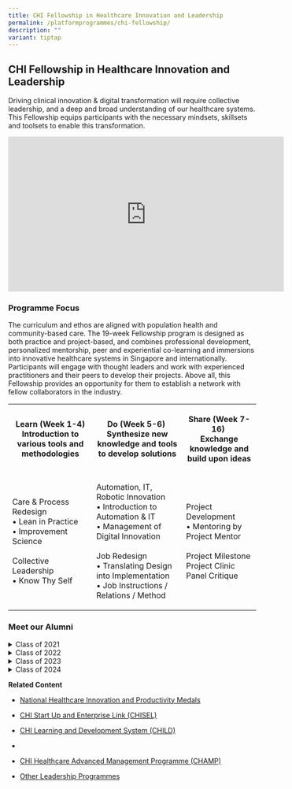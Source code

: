 ```yaml
---
title: CHI Fellowship in Healthcare Innovation and Leadership
permalink: /platformprogrammes/chi-fellowship/
description: ""
variant: tiptap
---
```

<h2>CHI Fellowship in Healthcare Innovation and Leadership</h2>
<p>Driving clinical innovation &amp; digital transformation will require
collective leadership, and a deep and broad understanding of our healthcare
systems. This Fellowship equips participants with the necessary mindsets,
skillsets and toolsets to enable this transformation.</p>
<div class="iframe-wrapper">
<iframe height="315" width="560" allowfullscreen="true" frameborder="0" src="https://www.youtube.com/embed/jPBvR6iJEJU"></iframe>
</div>
<h3>Programme Focus</h3>
<p>The curriculum and ethos are aligned with population health and community-based
care. The 19-week Fellowship program is designed as both practice and project-based,
and combines professional development, personalized mentorship, peer and
experiential co-learning and immersions into innovative healthcare systems
in Singapore and internationally. Participants will engage with thought
leaders and work with experienced practitioners and their peers to develop
their projects. Above all, this Fellowship provides an opportunity for
them to establish a network with fellow collaborators in the industry.</p>
<table style="minWidth: 75px">
<colgroup>
<col>
<col>
<col>
</colgroup>
<tbody>
<tr>
<th rowspan="1" colspan="1">
<p>Learn (Week 1-4)
<br>Introduction to various tools and methodologies</p>
</th>
<th rowspan="1" colspan="1">
<p>Do (Week 5-6) ​
<br>Synthesize new knowledge and tools to develop solutions</p>
</th>
<th rowspan="1" colspan="1">
<p>Share (Week 7-16) ​
<br>Exchange knowledge and build upon ideas</p>
</th>
</tr>
<tr>
<td rowspan="1" colspan="1">
<p>Care &amp; Process Redesign​
<br>• Lean in Practice
<br>• Improvement Science
<br>
<br>Collective Leadership
<br>• Know Thy Self</p>
</td>
<td rowspan="1" colspan="1">
<p>Automation, IT, Robotic Innovation
<br>• Introduction to Automation &amp; IT
<br>• Management of Digital Innovation
<br>
<br>Job Redesign
<br>• Translating Design into Implementation
<br>• Job Instructions / Relations / Method</p>
</td>
<td rowspan="1" colspan="1">
<p>Project Development
<br>• Mentoring by Project Mentor
<br>
<br>Project Milestone
<br>Project Clinic
<br>Panel Critique</p>
</td>
</tr>
</tbody>
</table>
<p></p>
<h3>Meet our Alumni</h3>
<div data-type="detailGroup" class="isomer-accordion isomer-accordion-white">
<details class="isomer-details">
<summary>Class of 2021</summary>
<div data-type="detailsContent" class="isomer-details-content">
<p>Christopher Soh Kok Keng (Assistant Director of Nursing, Emergency Dept,
Tan Tock Seng Hospital)</p>
<p>Dr Eugene Fan Bingwen (Consultant, Haematology, Tan Tock Seng Hospital</p>
<p>Dr Daniel Yong Zhan Peng (Associate Consultant, Urology, Tan Tock Seng
Hospital)</p>
<p>Mohd Khalid Bin Mohd Anuar (Sr Principal Physiotherapist, Prosthetics
and Orthotics, Tan Tock Seng Hospital)</p>
<p>Ng Tat Ming (Principal Pharmacist (Specialist), Tan Tock Seng Hospital)</p>
<p>Katy Alcock (Assistant Director of Allied Health Professions, Pennine
Acute Hospitals NHS Trust, National Health Service (NHS), UK)</p>
<p>Keeley Gibbons (Divisional Managing Director, Planned Care, The Pennine
Acute NHS Trust, National Health Service (NHS), UK)</p>
<p>Lyndsay Pearce (Consultant, General and Colorectal Surgeon, Salford Royal
NHS Foundation Trust, National Health Service (NHS), UK)</p>
<p>Rui Miguel (Quality Improvement Lead, Northern Care Alliance, National
Health Service (NHS), UK)</p>
<p>Dr Sarah Rose (Consultant Physician, Salford Care Organisation, National
Health Service National Health Service (NHS), UK)</p>
<p>Dr Suresh Chandran (Divisional Clinical Director, Northern Care Alliance,
National Health Service (NHS), UK)</p>
</div>
</details>
<details class="isomer-details">
<summary>Class of 2022</summary>
<div data-type="detailsContent" class="isomer-details-content">
<p>Boonthida Jaroensawat (Deputy Director, Bangkok Hospital)</p>
<p>Chen Li (Assistant Director of Nursing, Nursing Services, Tan Tock Seng
Hospital)</p>
<p>Ho Pei Ying, Esther (Consultant, Geriatric Medicine, Tan Tock Seng Hospital)</p>
<p>Kelvin Li (Associate Consultant, Ophthalmology, Tan Tock Seng Hospital)</p>
<p>Liew Hai Meng, Nat (Nurse Manager, Nursing Services, Tan Tock Seng Hospital)</p>
<p>Lim Woan Chyi (Principal Pharmacist, Pharmaceutical Care, Tan Tock Seng
Hospital)</p>
<p>Michael Yam (Consultant, Orthopedic Surgery, Tan Tock Seng Hospital)</p>
<p>Nancy Ang (Assistant Director of Nursing, Nursing Service, Tan Tock Seng
Hospital)</p>
<p>Ong Poo Lee (Consultant, Rehabilitation Medicine, Tan Tock Seng Hospital)</p>
<p>Patsharaporn Techasintana Sarasombath (Lecturer/Researcher Parasitology)</p>
<p>Primana Punnakitikashem (Lecturer Biochemistry, Faculty of Medicine)</p>
<p>Sattha Riyapan (Director, Emergency Medical Services Centre)</p>
<p>Seet Xian Ying (Consultant Psychiatry)</p>
<p>Sichon Luerithiphong (Assistant Dean, Service Innovation, Faculty of Medicine)</p>
<p>Yoo Suyoung (Research Student, Samsung Advanced Institute for Health Sciences
&amp; Technology)</p>
</div>
</details>
<details class="isomer-details">
<summary>Class of 2023</summary>
<div data-type="detailsContent" class="isomer-details-content">
<p>Asawin (Pete) Puwatanasan (Deputy Hospital Director, Bangkok International
Hospital (BIH) Bangkok Dusit Medical Services (BDMS)</p>
<p>Benjapa (Ben) Khiewvan (Head of Division, Nuclear Medicine Department
of Radiology Faculty of Medicine Siriraj Hospital)</p>
<p>Chen Jing (Senior Nurse Manager Nursing Service, Tan Tock Seng Hospital)</p>
<p>Cindy Wee (Centre Manager, Lions Befrienders Association Service)</p>
<p>Dollaporn (Lukpal) Anopas (Lecturer, Faculty of Medicine Siriraj Hospital)</p>
<p>Hnin Nwe Oo (Assistant Director, Nursing Service, Tan Tock Seng Hospital)</p>
<p>Justyn Tan (Manager, Therapy Hub AWWA)</p>
<p>Korapat (Nat) Mayurasakorn (Head, Siriraj Population Health and Nutrition
Research Faculty of Medicine Siriraj Hospital Mahidol University)</p>
<p>Neoh Eng Chuan, Ashton (Principal Physiotherapist, Tan Tock Seng Hospital)</p>
<p>Li Hao (Consultant, Otorhinolaryngology, Tan Tock Seng Hospital)</p>
<p>Panya (Pan) Luksanapruksa (Associate Professor, Faculty of Medicine Siriraj
Hospital Mahidol University)</p>
<p>Salim William (Assistant Director Operations, Tan Tock Seng Hospital)</p>
<p>Suvimol (Jess) Niyomnaitham (Vice Director, Siriraj Institute of Clinical
Research Faculty of Medicine Siriraj Hospital)</p>
<p>Tai Zu Huang (Family Physician, Associate Consultant Continuing &amp;
Community Care, Tan Tock Seng Hospital)</p>
<p>Tullaya Sitasuwan (Associate Professor, Faculty of Medicine Siriraj Hospital
Mahidol University)</p>
</div>
</details>
<details class="isomer-details">
<summary>Class of 2024</summary>
<div data-type="detailsContent" class="isomer-details-content">
<p>Asst. Prof. Dr.Anuch Durongphan (Head of IT &amp; Innovation, Anatomy
Department Faculty of Medicine Siriraj Hospital, Mahidol University)</p>
<p>Assoc. Prof. Kasana Raksamani (Associate Professor, Department of Anesthesiology
Faculty of Medicine, Siriraj Hospital Mahidol University)</p>
<p>Assoc. Prof. Somrach Thamtorawat (Radiology Department, Faculty of Medicine
Siriraj Hospital, Mahidol University)</p>
<p>Bernice Sim (Ops –COO’s Office Tan Tock Seng Hospital)</p>
<p>Dr. Evelyn Leechawengwongs (Utilization Management &amp; Third Party Payer
Services (International), Bangkok Hospital)</p>
<p>Dr Ibakkanavar (Sr Consultant Renal Medicine Woodlands Health)</p>
<p>Dr. Pongsathorn Ampornjarut (Physician, Siriraj Stroke Center, Faculty
of Medicine Siriraj Hospital, Mahidol University)</p>
<p>Dr Tracey Wing (Consultant Medical Psychiatry Woodlands Health)</p>
<p>Emily Ong (Director, Lions Befrienders Association Service)</p>
<p>Hng Lijie Tess (Principal Medical Social Worker, Ailled Health – Rehab,
Tan Tock Seng Hospital)</p>
<p>Natalie Yee (Sr Physiotherapist AH – Physiotherapy, Tan Tock Seng Hospital)</p>
<p>Suharti Binte Hussain Abdullah Huin (Principal Occupational Therapist
AWWA)</p>
<p>Tan Yun Hann (Asst Nurse Clinician, NCID Nursing, Tan Tock Seng Hospital)</p>
<p>Teo Wee Loon (Operation Admin, Yishun Health)</p>
</div>
</details>
</div>
<p><strong>Related Content</strong>
</p>
<ul data-tight="true" class="tight">
<li>
<p><a href="//platformprogrammes/nationalhipmedals/" rel="noopener noreferrer nofollow" target="_blank">National Healthcare Innovation and Productivity Medals</a>
</p>
</li>
<li>
<p><a href="/platformprogrammes/chisel/" rel="noopener noreferrer nofollow" target="_blank">CHI Start Up and Enterprise Link (CHISEL)</a>
</p>
</li>
<li>
<p><a href="/platformprogrammes/child/" rel="noopener noreferrer nofollow" target="_blank">CHI Learning and Development System (CHILD)</a>
</p>
</li>
<li>
<p></p>
</li>
<li>
<p><a href="/platformprogrammes/chi-champ/" rel="noopener noreferrer nofollow" target="_blank">CHI Healthcare Advanced Management Programme (CHAMP)</a>
</p>
</li>
<li>
<p><a href="/platformprogrammes/others/" rel="noopener noreferrer nofollow" target="_blank">Other Leadership Programmes</a>
</p>
</li>
</ul>
<p></p>
